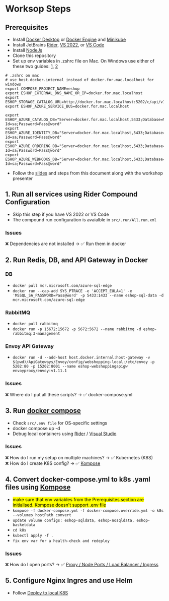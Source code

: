 # Worksop Steps

## Prerequisites
- Install [Docker Desktop](https://www.docker.com/products/docker-desktop/) or [Docker Engine](https://docs.docker.com/engine/install/) and [Minikube](https://minikube.sigs.k8s.io/docs/start/)
- Install JetBrains [Rider](https://www.jetbrains.com/rider/), [VS 2022](https://visualstudio.microsoft.com/vs/), or [VS Code](https://code.visualstudio.com/)
- Install [NodeJs](https://nodejs.org/)
- Clone this repository
- Set up env variables in .zshrc file on Mac. On Windows use either of these two guides: [1](http://www.dowdandassociates.com/blog/content/howto-set-an-environment-variable-in-windows-command-line-and-registry/), [2](https://docs.oracle.com/en/database/oracle/machine-learning/oml4r/1.5.1/oread/creating-and-modifying-environment-variables-on-windows.html) 
```
# .zshrc on mac
# use host.docker.internal instead of docker.for.mac.localhost for windows
export COMPOSE_PROJECT_NAME=eshop
export ESHOP_EXTERNAL_DNS_NAME_OR_IP=docker.for.mac.localhost
export ESHOP_STORAGE_CATALOG_URL=http://docker.for.mac.localhost:5202/c/api/v1/catalog/items/[0]/pic/
export ESHOP_AZURE_SERVICE_BUS=docker.for.mac.localhost

export ESHOP_AZURE_CATALOG_DB="Server=docker.for.mac.localhost,5433;Database=Microsoft.eShopOnContainers.Service.CatalogDb;User Id=sa;Password=Pass@word"
export ESHOP_AZURE_IDENTITY_DB="Server=docker.for.mac.localhost,5433;Database=Microsoft.eShopOnContainers.Service.IdentityDb;User Id=sa;Password=Pass@word"
export ESHOP_AZURE_ORDERING_DB="Server=docker.for.mac.localhost,5433;Database=Microsoft.eShopOnContainers.Services.OrderingDb;User Id=sa;Password=Pass@word"
export ESHOP_AZURE_WEBHOOKS_DB="Server=docker.for.mac.localhost,5433;Database=Microsoft.eShopOnContainers.Services.WebhooksDb;User Id=sa;Password=Pass@word"
```
- Follow the [slides](https://docs.google.com/presentation/d/1Rg07RdJfuUJ4KqJxtTXw7TEw9VZEQuAZ0z4pPWb5NmU/edit?usp=sharing) and steps from this document along with the workshop presenter 

## 1. Run all services using Rider Compound Configuration
- Skip this step if you have VS 2022 or VS Code
- The compound run configuration is avaialble in `src/.run/All.run.xml`

### Issues
❌ Dependencies are not installed → ✅ Run them in docker

## 2. Run Redis, DB, and API Gateway in Docker
### DB
- `docker pull mcr.microsoft.com/azure-sql-edge`
- `docker run --cap-add SYS_PTRACE -e 'ACCEPT_EULA=1' -e 'MSSQL_SA_PASSWORD=Pass@word' -p 5433:1433 --name eshop-sql-data -d mcr.microsoft.com/azure-sql-edge`

### RabbitMQ
- `docker pull rabbitmq`
- `docker run -p 15672:15672 -p 5672:5672 --name rabbitmq -d eshop-rabbitmq:3-management`

### Envoy API Gateway
- `docker run -d --add-host host.docker.internal:host-gateway -v $(pwd)/ApiGateways/Envoy/config/webshopping-local:/etc/envoy -p 5202:80 -p 15202:8001 --name eshop-webshoppingapigw envoyproxy/envoy:v1.11.1`

### Issues
❌ Where do I put all these scripts? → ✅ docker-compose.yml

## 3. Run [docker compose](https://docs.docker.com/compose/gettingstarted/)
- Check `src/.env file` for OS-specific settings
- docker compose up -d
- Debug local containers using [Rider](https://blog.jetbrains.com/dotnet/2018/07/18/debugging-asp-net-core-apps-local-docker-container/) / [Visual Studio](https://learn.microsoft.com/en-us/visualstudio/containers/edit-and-refresh?view=vs-2022)

### Issues
❌ How do I run my setup on multiple machines? → ✅ Kubernetes (K8S)<br/>
❌ How do I create K8S config? → ✅ [Kompose](http://kompose.io)

## 4. Convert docker-compose.yml to k8s .yaml files using [Kompose](https://kompose.io/)
- <mark>make sure that env variables from the Prerequisites section are initialised. Kompose doesn't support .env file</mark>
- `kompose -f docker-compose.yml -f docker-compose.override.yml -o k8s --volumes hostPath convert`
- `update volume configs: eshop-sqldata, eshop-nosqldata, eshop-basketdata`
- `cd k8s`
- `kubectl apply -f .`
- `fix env var for a health-check and redeploy`

### Issues
❌ How do I open ports? → ✅ [Proxy / Node Ports / Load Balancer / Ingress](https://medium.com/google-cloud/kubernetes-nodeport-vs-loadbalancer-vs-ingress-when-should-i-use-what-922f010849e0)

## 5. Configure Nginx Ingres and use Helm
- Follow [Deploy to local K8S](https://github.com/dotnet-architecture/eShopOnContainers/wiki/Deploy-to-Local-Kubernetes#Install-NGINX-Ingress-Controller)